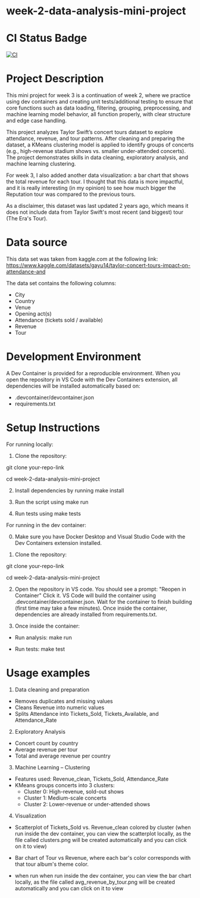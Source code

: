 # week-2-data-analysis-mini-project

# CI Status Badge

[![CI](https://github.com/jordanandrewww/week-2-data-analysis-mini-project/actions/workflows/main.yml/badge.svg)](https://github.com/jordanandrewww/week-2-data-analysis-mini-project/actions/workflows/main.yml)

# Project Description

This mini project for week 3 is a continuation of week 2, where we practice using dev containers
and creating unit tests/additional testing to ensure that core functions such as data loading, filtering, grouping, preprocessing, and machine learning model behavior, all function properly,
with clear structure and edge case handling.

This project analyzes Taylor Swift’s concert tours dataset to explore attendance, revenue, and tour patterns. After cleaning and preparing the dataset, a KMeans clustering model is applied to identify groups of concerts (e.g., high-revenue stadium shows vs. smaller under-attended concerts). The project demonstrates skills in data cleaning, exploratory analysis, and machine learning clustering.

For week 3, I also added another data visualization: a bar chart that shows the total revenue for each tour. I thought that this data is more impactful, and it is really interesting (in my opinion) to see how much bigger the Reputation tour was compared to the previous tours.

As a disclaimer, this dataset was last updated 2 years ago, which means it does not include data from Taylor Swift's most recent (and biggest) tour (The Era's Tour).

# Data source

This data set was taken from kaggle.com at the following link: https://www.kaggle.com/datasets/gayu14/taylor-concert-tours-impact-on-attendance-and

The data set contains the following columns:

- City
- Country
- Venue
- Opening act(s)
- Attendance (tickets sold / available)
- Revenue
- Tour

# Development Environment

A Dev Container is provided for a reproducible environment. When you open the repository in VS Code with the Dev Containers extension, all dependencies will be installed automatically based on:

- .devcontainer/devcontainer.json
- requirements.txt

# Setup Instructions

For running locally:

1. Clone the repository: 

git clone your-repo-link

cd week-2-data-analysis-mini-project

2. Install dependencies by running make install

3. Run the script using make run

4. Run tests using make tests

For running in the dev container:

0. Make sure you have Docker Desktop and Visual Studio Code with the Dev Containers extension installed.

1. Clone the repository: 

git clone your-repo-link

cd week-2-data-analysis-mini-project

2. Open the repository in VS code. You should see a prompt: "Reopen in Container"
Click it. VS Code will build the container using .devcontainer/devcontainer.json. Wait for the container to finish building (first time may take a few minutes). Once inside the container, dependencies are already installed from requirements.txt.

3. Once inside the container:

- Run analysis: make run

- Run tests: make test

# Usage examples

1. Data cleaning and preparation

- Removes duplicates and missing values
- Cleans Revenue into numeric values
- Splits Attendance into Tickets_Sold, Tickets_Available, and Attendance_Rate

2. Exploratory Analysis

- Concert count by country
- Average revenue per tour
- Total and average revenue per country

3. Machine Learning – Clustering

- Features used: Revenue_clean, Tickets_Sold, Attendance_Rate
- KMeans groups concerts into 3 clusters:
    - Cluster 0: High-revenue, sold-out shows
    - Cluster 1: Medium-scale concerts
    - Cluster 2: Lower-revenue or under-attended shows

4. Visualization

- Scatterplot of Tickets_Sold vs. Revenue_clean colored by cluster (when run inside the dev
container, you can view the scatterplot locally, as the file called clusters.png will be created
automatically and you can click on it to view)

- Bar chart of Tour vs Revenue, where each bar's color corresponds with that tour album's theme color.
- when run when run inside the dev container, you can view the bar chart locally, as the file called avg_revenue_by_tour.png will be created
automatically and you can click on it to view
